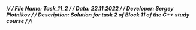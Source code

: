 /******************************************************************************/
/* File Name: Task_11_2                                                       */
/* Data: 22.11.2022                                                           */
/* Developer: Sergey Plotnikov                                                */
/* Description: Solution for task 2 of Block 11 of the C++ study course       */
/******************************************************************************/
